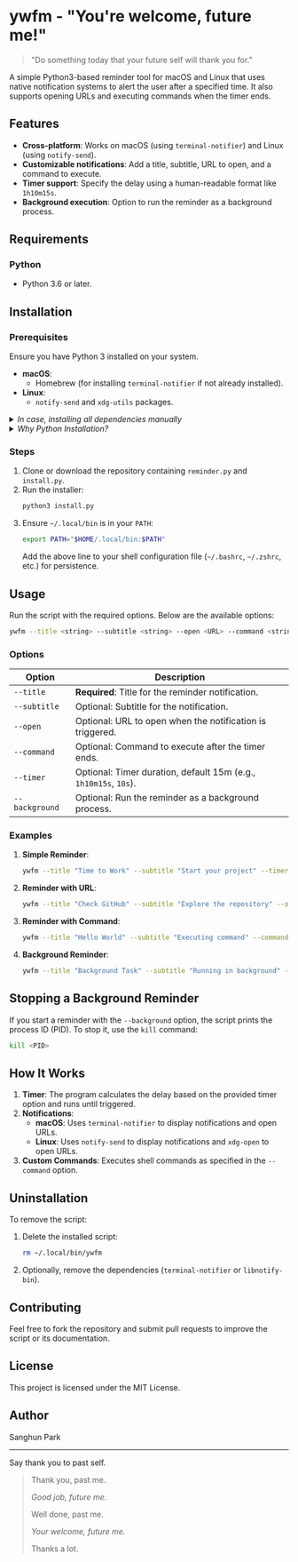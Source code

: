 # ywfm - "You're welcome, future me!"

> "Do something today that your future self will thank you for."

A simple Python3-based reminder tool for macOS and Linux that uses native notification systems to alert the user after a specified time. It also supports opening URLs and executing commands when the timer ends.

## Features

- **Cross-platform**: Works on macOS (using `terminal-notifier`) and Linux (using `notify-send`).
- **Customizable notifications**: Add a title, subtitle, URL to open, and a command to execute.
- **Timer support**: Specify the delay using a human-readable format like `1h10m15s`.
- **Background execution**: Option to run the reminder as a background process.

## Requirements

### Python

- Python 3.6 or later.

## Installation

### Prerequisites

Ensure you have Python 3 installed on your system.

- **macOS**:
  - Homebrew (for installing `terminal-notifier` if not already installed).
- **Linux**:
  - `notify-send` and `xdg-utils` packages.

<details>
  <summary><i>In case, installing all dependencies manually</i></summary>
    
### macOS

- [`terminal-notifier`](https://github.com/julienXX/terminal-notifier): Install via Homebrew:
  ```bash
  brew install terminal-notifier
  ```

### Linux

- `notify-send`: Install via your package manager:
  ```bash
  sudo apt install libnotify-bin  # For Ubuntu/Debian
  ```
- `xdg-utils`: For opening URLs:
  ```bash
  sudo apt install xdg-utils  # For Ubuntu/Debian
  ```
  </details>

<details>
   <summary><i>Why Python Installation?</i></summary>

- **Consistency**: Ensures Python is set up correctly and used as a single installation environment.
- **Cross-Platform**: Adapts easily to macOS and Linux without relying on shell commands.
- **Extensibility**: Easy to enhance for additional features like user-specific installations.
</details>

### Steps

1. Clone or download the repository containing `reminder.py` and `install.py`.
2. Run the installer:
   ```bash
   python3 install.py
   ```
3. Ensure `~/.local/bin` is in your `PATH`:
   ```bash
   export PATH="$HOME/.local/bin:$PATH"
   ```
   Add the above line to your shell configuration file (`~/.bashrc`, `~/.zshrc`, etc.) for persistence.

## Usage

Run the script with the required options. Below are the available options:

```bash
ywfm --title <string> --subtitle <string> --open <URL> --command <string> --timer <string> [--background]
```

### Options

| Option         | Description                                                      |
| -------------- | ---------------------------------------------------------------- |
| `--title`      | **Required**: Title for the reminder notification.               |
| `--subtitle`   | Optional: Subtitle for the notification.                         |
| `--open`       | Optional: URL to open when the notification is triggered.        |
| `--command`    | Optional: Command to execute after the timer ends.               |
| `--timer`      | Optional: Timer duration, default 15m (e.g., `1h10m15s`, `10s`). |
| `--background` | Optional: Run the reminder as a background process.              |

### Examples

1. **Simple Reminder**:

   ```bash
   ywfm --title "Time to Work" --subtitle "Start your project" --timer 30m
   ```

2. **Reminder with URL**:

   ```bash
   ywfm --title "Check GitHub" --subtitle "Explore the repository" --open "https://github.com" --timer 10s
   ```

3. **Reminder with Command**:

   ```bash
   ywfm --title "Hello World" --subtitle "Executing command" --command 'echo "Hello, World!"' --timer 1m
   ```

4. **Background Reminder**:

   ```bash
   ywfm --title "Background Task" --subtitle "Running in background" --timer 2h --background
   ```

## Stopping a Background Reminder

If you start a reminder with the `--background` option, the script prints the process ID (PID). To stop it, use the `kill` command:

```bash
kill <PID>
```

## How It Works

1. **Timer**: The program calculates the delay based on the provided timer option and runs until triggered.
2. **Notifications**:
   - **macOS**: Uses `terminal-notifier` to display notifications and open URLs.
   - **Linux**: Uses `notify-send` to display notifications and `xdg-open` to open URLs.
3. **Custom Commands**: Executes shell commands as specified in the `--command` option.

## Uninstallation

To remove the script:

1. Delete the installed script:

   ```bash
   rm ~/.local/bin/ywfm
   ```

2. Optionally, remove the dependencies (`terminal-notifier` or `libnotify-bin`).

## Contributing

Feel free to fork the repository and submit pull requests to improve the script or its documentation.

## License

This project is licensed under the MIT License.

## Author

Sanghun Park

---

Say thank you to past self.

> Thank you, past me.
>
> _Good job, future me._
>
> Well done, past me.
>
> _Your welcome, future me._
>
> Thanks a lot.
